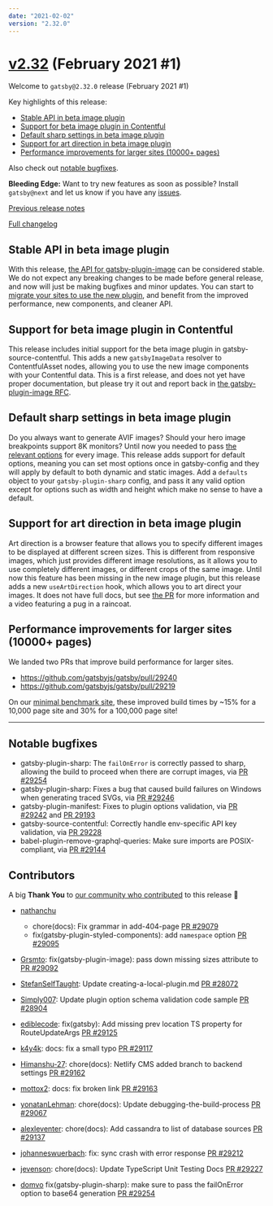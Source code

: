 ```yaml
---
date: "2021-02-02"
version: "2.32.0"
---
```


# [v2.32](https://github.com/gatsbyjs/gatsby/compare/gatsby@2.32.0-next.0...gatsby@2.32.0) (February 2021 #1)

Welcome to `gatsby@2.32.0` release (February 2021 #1)

Key highlights of this release:

- [Stable API in beta image plugin](#stable-api-in-beta-image-plugin)
- [Support for beta image plugin in Contentful](#support-for-beta-image-plugin-in-contentful)
- [Default sharp settings in beta image plugin](#default-sharp-settings-in-beta-image-plugin)
- [Support for art direction in beta image plugin](#support-for-art-direction-in-beta-image-plugin)
- [Performance improvements for larger sites (10000+ pages)](#performance-improvements-for-larger-sites-10000-pages)

Also check out [notable bugfixes](#notable-bugfixes).

**Bleeding Edge:** Want to try new features as soon as possible? Install `gatsby@next` and let us know
if you have any [issues](https://github.com/gatsbyjs/gatsby/issues).

[Previous release notes](/docs/reference/release-notes/v2.31)

[Full changelog](https://github.com/gatsbyjs/gatsby/compare/gatsby@2.32.0-next.0...gatsby@2.32.0)

## Stable API in beta image plugin

With this release, [the API for gatsby-plugin-image](https://gatsbyjs.com/docs/reference/built-in-components/gatsby-plugin-image) can be considered stable. We do not expect any breaking changes to be made before general release, and now will just be making bugfixes and minor updates. You can start to [migrate your sites to use the new plugin](https://www.gatsbyjs.com/docs/reference/release-notes/image-migration-guide/), and benefit from the improved performance, new components, and cleaner API.

## Support for beta image plugin in Contentful

This release includes initial support for the beta image plugin in gatsby-source-contentful. This adds a new `gatsbyImageData` resolver to ContentfulAsset nodes, allowing you to use the new image components with your Contentful data. This is a first release, and does not yet have proper documentation, but please try it out and report back in [the gatsby-plugin-image RFC](https://github.com/gatsbyjs/gatsby/discussions/27950).

## Default sharp settings in beta image plugin

Do you always want to generate AVIF images? Should your hero image breakpoints support 8K monitors? Until now you needed to pass [the relevant options](https://gatsbyjs.com/docs/reference/built-in-components/gatsby-plugin-image) for every image. This release adds support for default options, meaning you can set most options once in gatsby-config and they will apply by default to both dynamic and static images. Add a `defaults` object to your `gatsby-plugin-sharp` config, and pass it any valid option except for options such as width and height which make no sense to have a default.

## Support for art direction in beta image plugin

Art direction is a browser feature that allows you to specify different images to be displayed at different screen sizes. This is different from responsive images, which just provides different image resolutions, as it allows you to use completely different images, or different crops of the same image. Until now this feature has been missing in the new image plugin, but this release adds a new `useArtDirection` hook, which allows you to art direct your images. It does not have full docs, but see [the PR](https://github.com/gatsbyjs/gatsby/pull/29231) for more information and a video featuring a pug in a raincoat.

## Performance improvements for larger sites (10000+ pages)

We landed two PRs that improve build performance for larger sites.

- https://github.com/gatsbyjs/gatsby/pull/29240
- https://github.com/gatsbyjs/gatsby/pull/29219

On our [minimal benchmark site](https://github.com/gatsbyjs/gatsby/tree/master/benchmarks/create-pages), these improved build times by ~15% for a 10,000 page site and 30% for a 100,000 page site!

---

## Notable bugfixes

- gatsby-plugin-sharp: The `failOnError` is correctly passed to sharp, allowing the build to proceed when there are corrupt images, via [PR #29254](https://github.com/gatsbyjs/gatsby/pull/29254)
- gatsby-plugin-sharp: Fixes a bug that caused build failures on Windows when generating traced SVGs, via [PR #29246](https://github.com/gatsbyjs/gatsby/pull/29246)
- gatsby-plugin-manifest: Fixes to plugin options validation, via [PR #29242](https://github.com/gatsbyjs/gatsby/pull/29242) and [PR 29193](https://github.com/gatsbyjs/gatsby/pull/29193/)
- gatsby-source-contentful: Correctly handle env-specific API key validation, via [PR 29228](https://github.com/gatsbyjs/gatsby/pull/29228)
- babel-plugin-remove-graphql-queries: Make sure imports are POSIX-compliant, via [PR #29144](https://github.com/gatsbyjs/gatsby/pull/29144)

## Contributors

A big **Thank You** to [our community who contributed](https://github.com/gatsbyjs/gatsby/compare/gatsby@2.32.0-next.0...gatsby@2.32.0) to this release 💜

- [nathanchu](https://github.com/nathanchu)

  - chore(docs): Fix grammar in add-404-page [PR #29079](https://github.com/gatsbyjs/gatsby/pull/29079)
  - fix(gatsby-plugin-styled-components): add `namespace` option [PR #29095](https://github.com/gatsbyjs/gatsby/pull/29095)

- [Grsmto](https://github.com/Grsmto): fix(gatsby-plugin-image): pass down missing sizes attribute to <sources> [PR #29092](https://github.com/gatsbyjs/gatsby/pull/29092)

- [StefanSelfTaught](https://github.com/StefanSelfTaught): Update creating-a-local-plugin.md [PR #28072](https://github.com/gatsbyjs/gatsby/pull/28072)

- [Simply007](https://github.com/Simply007): Update plugin option schema validation code sample [PR #28904](https://github.com/gatsbyjs/gatsby/pull/28904)
- [ediblecode](https://github.com/ediblecode): fix(gatsby): Add missing prev location TS property for RouteUpdateArgs [PR #29125](https://github.com/gatsbyjs/gatsby/pull/29125)
- [k4y4k](https://github.com/k4y4k): docs: fix a small typo [PR #29117](https://github.com/gatsbyjs/gatsby/pull/29117)
- [Himanshu-27](https://github.com/Himanshu-27): chore(docs): Netlify CMS added branch to backend settings [PR #29162](https://github.com/gatsbyjs/gatsby/pull/29162)
- [mottox2](https://github.com/mottox2): docs: fix broken link [PR #29163](https://github.com/gatsbyjs/gatsby/pull/29163)
- [yonatanLehman](https://github.com/yonatanLehman): chore(docs): Update debugging-the-build-process [PR #29067](https://github.com/gatsbyjs/gatsby/pull/29067)
- [alexleventer](https://github.com/alexleventer): chore(docs): Add cassandra to list of database sources [PR #29137](https://github.com/gatsbyjs/gatsby/pull/29137)
- [johanneswuerbach](https://github.com/johanneswuerbach): fix: sync crash with error response [PR #29212](https://github.com/gatsbyjs/gatsby/pull/29212)
- [jevenson](https://github.com/jevenson): chore(docs): Update TypeScript Unit Testing Docs [PR #29227](https://github.com/gatsbyjs/gatsby/pull/29227)
- [domvo](https://github.com/domvo) fix(gatsby-plugin-sharp): make sure to pass the failOnError option to base64 generation [PR #29254](https://github.com/gatsbyjs/gatsby/pull/29254)
